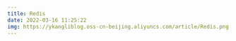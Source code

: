 ```yaml
---
title: Redis
date: 2022-03-16 11:25:22
img: https://ykangliblog.oss-cn-beijing.aliyuncs.com/article/Redis.png
---
```




